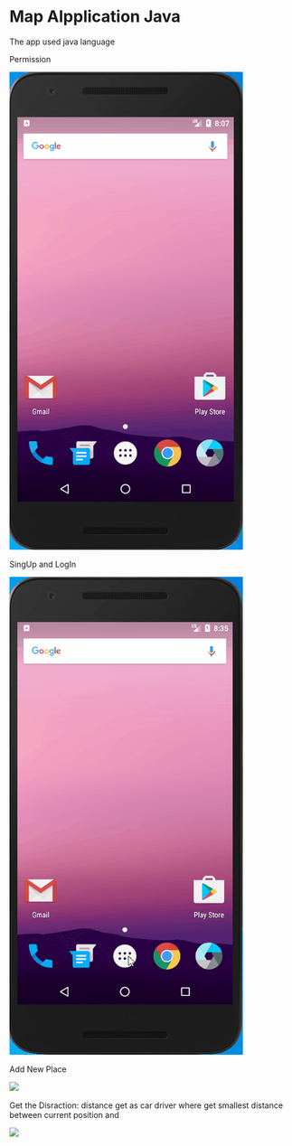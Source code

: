 # Map Alpplication Java

The app used java language


Permission

![](Permission.gif)



SingUp and LogIn

![](SingUp%20and%20SingIn.gif)



Add New Place

![](Add%20New%20Place.gif)



Get the Disraction: distance get as car driver where get smallest distance between current position and 

![](Rote%20Olustur.gif)
